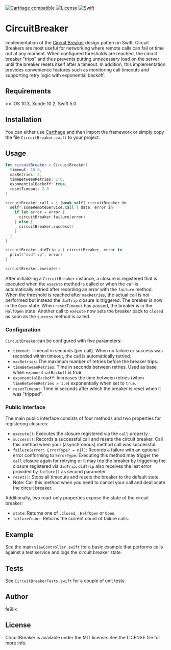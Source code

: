 [![Carthage compatible](https://img.shields.io/badge/Carthage-compatible-4BC51D.svg?style=flat)](https://github.com/Carthage/Carthage)
[![License](https://img.shields.io/badge/license-MIT-blue.svg)](http://opensource.org/licenses/MIT)
[![Swift](https://img.shields.io/badge/swift-2.0-orange.svg)](https://developer.apple.com/swift/blog/?id=29)

# CircuitBreaker

Implementation of the [Circuit Breaker](http://martinfowler.com/bliki/CircuitBreaker.html) design pattern in Swift. Circuit Breakers are most useful for networking where remote calls can fail or time out at any moment. When configured thresholds are reached, the circuit breaker "trips" and thus prevents putting unnecessary load on the server until the breaker resets itself after a timeout. In addition, this implementation provides convenience features such as monitoring call timeouts and supporting retry logic with exponential backoff.

## Requirements

*>=* iOS 10.3, Xcode 10.2, Swift 5.0

## Installation
You can either use [Carthage](https://github.com/Carthage/Carthage) and then import the framework or simply copy the file `CircuitBreaker.swift` to your project.

## Usage

```swift
let circuitBreaker = CircuitBreaker(
  timeout: 10.0,
  maxRetries: 2,
  timeBetweenRetries: 2.0,
  exponentialBackoff: true,
  resetTimeout: 2.0 
)

circuitBreaker.call = { [weak self] circuitBreaker in
  self?.someRemoteService.call { data, error in
    if let error = error {
      circuitBreaker.failure(error)
    } else {
      circuitBreaker.success()
    }
  }
}

circuitBreaker.didTrip = { circuitBreaker, error in 
  print("didTrip", error)
}

circuitBreaker.execute()
```

After initializing a `CircuitBreaker` instance, a closure is registered that is executed when the `execute` method is called or when the call is automatically retried after recording an error with the `failure` method. When the threshold is reached after `maxRetries`, the actual call is *not* performed but instead the `didTrip` closure is triggered. The breaker is now in the `Open` state. When `resetTimeout` has passed, the breaker is in the `HalfOpen` state. Another call to `execute` now sets the breaker back to `Closed` as soon as the `success` method is called.  

### Configuration
`CircuitBreaker`can be configured with five parameters:

- `timeout`: Timeout in seconds (per call). When no failure or success was recorded within timeout, the call is automatically retried. 
- `maxRetries`: The maximum number of retries before the breaker trips.
- `timeBetweenRetries`: Time in seconds between retries. Used as base when `exponentialBackoff` is true.
- `exponentialBackoff`: Increases the time between retries (when `timeBetweenRetries > 1.0`) exponentially when set to `true`.
- `resetTimeout`: Time in seconds after which the breaker is reset when it was "tripped".

### Public Interface
The main public interface consists of four methods and two properties for registering closures:

- `execute()`: Executes the closure registered via the `call` property.
- `success()`: Records a successful call and resets the circuit breaker. Call this method when your (asynchronous) method call was successful. 
- `failure(error: ErrorType? = nil)`: Records a failure with an optional error conforming to `ErrorType`. Executing this method may trigger the `call` closure again for retrying or it may trip the breaker by triggering the closure registered via `didTrip`. `didTrip` also receives the last error provided by `failure()` as second parameter.
- `reset()`: Stops all timeouts and resets the breaker to the default state. Note: Call this method when you need to cancel your call and deallocate the circuit breaker.

Additionally, two read-only properties expose the state of the circuit breaker:
- `state`: Returns one of `.Closed`, `.HalfOpen` or `Open`.  
- `failureCount`: Returns the current count of failure calls. 

## Example
See the main `ViewController.swift` for a basic example that performs calls against a test service and logs the circuit breaker state.

## Tests
See `CircuitBreakerTests.swift` for a couple of unit tests.

## Author

fe9lix

## License

CircuitBreaker is available under the MIT license. See the LICENSE file for more info.
